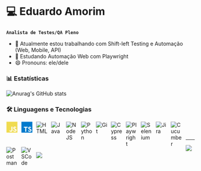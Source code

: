 # 💻 Eduardo Amorim

**`Analista de Testes/QA Pleno`**

- 🔭 Atualmente estou trabalhando com Shift-left Testing e Automação (Web, Mobile, API)
- 🌱 Estudando Automação Web com Playwright  
- 😄 Pronouns: ele/dele

### 📊 Estatísticas

![Anurag's GitHub stats](https://github-readme-stats.vercel.app/api?username=eduardoamorimqa&show_icons=true&theme=highcontrast&include_all_commits=true&locale=pt-br) 

### 🛠 Linguagens e Tecnologias

<img
   align="left"
   alt="JavaScript"
   title="JavaScript"
   width="30px"
   style="padding-right: 10px;"
   src="https://raw.githubusercontent.com/devicons/devicon/master/icons/javascript/javascript-plain.svg"
/>
<img
   align="left"
   alt="TypeScript"
   title="TypeScript"
   width="30px"
   style="padding-right: 10px;"
   src="https://raw.githubusercontent.com/devicons/devicon/master/icons/typescript/typescript-plain.svg"
/>
<img
   align="left"
   alt="HTML"
   title="HTML"
   width="30px"
   style="padding-right: 10px;"
   src="https://cdn.jsdelivr.net/gh/devicons/devicon@latest/icons/html5/html5-original.svg"
/>
<img
   align="left"
   alt="Java"
   title="Java"
   width="30px"
   style="padding-right: 10px;"
   src="https://cdn.jsdelivr.net/gh/devicons/devicon@latest/icons/java/java-original.svg"
/>
<img
   align="left"
   alt="NodeJS"
   title="NodeJS"
   width="30px"
   style="padding-right: 10px;"
   src="https://cdn.jsdelivr.net/gh/devicons/devicon@latest/icons/nodejs/nodejs-original.svg"
/>
<img
   align="left"
   alt="Python"
   title="Python"
   width="30px"
   style="padding-right: 10px;"
   src="https://cdn.jsdelivr.net/gh/devicons/devicon@latest/icons/python/python-original.svg"
/>
<img
   align="left"
   alt="Git"
   title="Git"
   width="30px"
   style="padding-right: 10px;"
   src="https://cdn.jsdelivr.net/gh/devicons/devicon@latest/icons/git/git-original.svg"
/>
<img
   align="left"
   alt="Cypress"
   title="Cypress"
   width="30px"
   style="padding-right: 10px;"
   src="https://cdn.jsdelivr.net/gh/devicons/devicon@latest/icons/cypressio/cypressio-original.svg"
/>
<img
   align="left"
   alt="Playwright"
   title="Playwright"
   width="30px"
   style="padding-right: 10px;"
   src="https://cdn.jsdelivr.net/gh/devicons/devicon@latest/icons/playwright/playwright-original.svg"
/>
<img
   align="left"
   alt="Selenium"
   title="Selenium"
   width="30px"
   style="padding-right: 10px;"
   src="https://cdn.jsdelivr.net/gh/devicons/devicon@latest/icons/selenium/selenium-original.svg"
/>
<img
   align="left"
   alt="Jira"
   title="Jira"
   width="30px"
   style="padding-right: 10px;"
   src="https://cdn.jsdelivr.net/gh/devicons/devicon@latest/icons/jira/jira-original.svg"
/>
<img
   align="left"
   alt="Cucumber"
   title="Cucumber"
   width="30px"
   style="padding-right: 10px;"
   src="https://cdn.jsdelivr.net/gh/devicons/devicon@latest/icons/cucumber/cucumber-plain.svg"
/>
<img
   align="left"
   alt="Postman"
   title="Postman"
   width="30px"
   style="padding-right: 10px;"
   src="https://cdn.jsdelivr.net/gh/devicons/devicon@latest/icons/postman/postman-original.svg"
/>
<img
   align="left"
   alt="VSCode"
   title="VSCode"
   width="30px"
   style="padding-right: 10px;"
   src="https://cdn.jsdelivr.net/gh/devicons/devicon@latest/icons/vscode/vscode-original.svg"
/>

<br>
<br>

---

<div> 
  <a href = "mailto:eduardorodriguesamorim@gmail.com"><img src="https://img.shields.io/badge/Gmail-D14836?style=for-the-badge&logo=gmail&logoColor=white" target="_blank"></a>
  <a href="https://www.linkedin.com/in/eduardoamorim-ti/" target="_blank"><img src="https://img.shields.io/badge/-LinkedIn-%230077B5?style=for-the-badge&logo=linkedin&logoColor=white" target="_blank"></a> 




